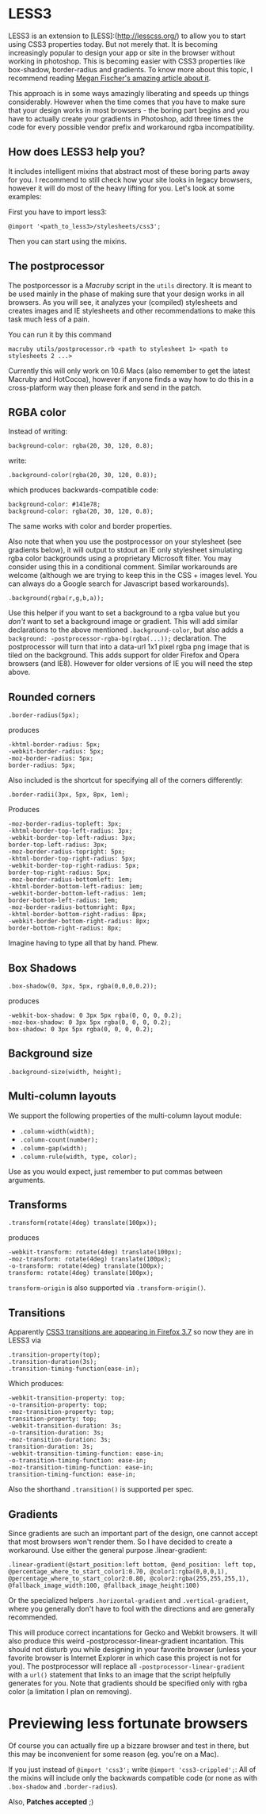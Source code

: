 LESS3
=====

LESS3 is an extension to [LESS]:(http://lesscss.org/) to allow you to start using CSS3 properties today. But not merely that. It is becoming increasingly popular to design your app or site in the browser without working in photoshop. This is becoming easier with CSS3 properties like box-shadow, border-radius and gradients. To know more about this topic, I recommend reading [Megan Fischer's amazing article about it](http://24ways.org/2009/make-your-mockup-in-markup).

This approach is in some ways amazingly liberating and speeds up things considerably. However when the time comes that you have to make sure that your design works in most browsers - the boring part begins and you have to actually create your gradients in Photoshop, add three times the code for every possible vendor prefix and workaround rgba incompatibility.

How does LESS3 help you?
------------------------

It includes intelligent mixins that abstract most of these boring parts away for you. I recommend to still check how your site looks in legacy browsers, however it will do most of the heavy lifting for you. Let's look at some examples:

First you have to import less3:

    @import '<path_to_less3>/stylesheets/css3';
    
Then you can start using the mixins.

The postprocessor
-----------------

The postporcessor is a *Macruby* script in the `utils` directory. It is meant to be used mainly in the phase of making sure that your design works in all browsers. As you will see, it analyzes your (compiled) stylesheets and creates images and IE stylesheets and other recommendations to make this task much less of a pain. 

You can run it by this command    

    macruby utils/postprocessor.rb <path to stylesheet 1> <path to stylesheets 2 ...>
    
Currently this will only work on 10.6 Macs (also remember to get the latest Macruby and HotCocoa), however if anyone finds a way how to do this in a cross-platform way then please fork and send in the patch.
    

RGBA color
----------

Instead of writing:

    background-color: rgba(20, 30, 120, 0.8);
    
write:

    .background-color(rgba(20, 30, 120, 0.8));
    
which produces backwards-compatible code:
    
    background-color: #141e78;
    background-color: rgba(20, 30, 120, 0.8);
    
The same works with color and border properties.

Also note that when you use the postprocessor on your stylesheet (see gradients below), it will output to stdout an IE only stylesheet simulating rgba color backgrounds using a proprietary Microsoft filter. You may consider using this in a conditional comment. Similar workarounds are welcome (although we are trying to keep this in the CSS + images level. You can always do a Google search for Javascript based workarounds).

    .background(rgba(r,g,b,a));
    
Use this helper if you want to set a background to a rgba value but you *don't* want to set a background image or gradient. This will add similar declarations to the above mentioned `.background-color`, but also adds a `background: -postprocessor-rgba-bg(rgba(...));` declaration. The postprocessor will turn that into a data-url 1x1 pixel rgba png image that is tiled on the background. This adds support for older Firefox and Opera browsers (and IE8). However for older versions of IE you will need the step above.

Rounded corners
---------------

    .border-radius(5px);

produces
    
    -khtml-border-radius: 5px;
    -webkit-border-radius: 5px;
    -moz-border-radius: 5px;
    border-radius: 5px;

Also included is the shortcut for specifying all of the corners differently:

    .border-radii(3px, 5px, 8px, 1em);
    
Produces

    -moz-border-radius-topleft: 3px;
    -khtml-border-top-left-radius: 3px;
    -webkit-border-top-left-radius: 3px;
    border-top-left-radius: 3px;
    -moz-border-radius-topright: 5px;
    -khtml-border-top-right-radius: 5px;
    -webkit-border-top-right-radius: 5px;
    border-top-right-radius: 5px;
    -moz-border-radius-bottomleft: 1em;
    -khtml-border-bottom-left-radius: 1em;
    -webkit-border-bottom-left-radius: 1em;
    border-bottom-left-radius: 1em;
    -moz-border-radius-bottomright: 8px;
    -khtml-border-bottom-right-radius: 8px;
    -webkit-border-bottom-right-radius: 8px;
    border-bottom-right-radius: 8px;
    
Imagine having to type all that by hand. Phew.

Box Shadows
-----------

    .box-shadow(0, 3px, 5px, rgba(0,0,0,0.2));
    
produces

    -webkit-box-shadow: 0 3px 5px rgba(0, 0, 0, 0.2);
    -moz-box-shadow: 0 3px 5px rgba(0, 0, 0, 0.2);
    box-shadow: 0 3px 5px rgba(0, 0, 0, 0.2);

Background size
---------------

    .background-size(width, height);
    
Multi-column layouts
--------------------

We support the following properties of the multi-column layout module:

- `.column-width(width);`
- `.column-count(number);`
- `.column-gap(width);`
- `.column-rule(width, type, color);`

Use as you would expect, just remember to put commas between arguments.

Transforms
----------

    .transform(rotate(4deg) translate(100px));

produces

    -webkit-transform: rotate(4deg) translate(100px);
    -moz-transform: rotate(4deg) translate(100px);
    -o-transform: rotate(4deg) translate(100px);
    transform: rotate(4deg) translate(100px);
    
`transform-origin` is also supported via `.transform-origin()`.

Transitions
-----------

Apparently [CSS3 transitions are appearing in Firefox 3.7](https://developer.mozilla.org/en/CSS/CSS_transitions) so now they are in LESS3 via 

    .transition-property(top);
	.transition-duration(3s);
	.transition-timing-function(ease-in);
	
Which produces:

    -webkit-transition-property: top;
    -o-transition-property: top;
    -moz-transition-property: top;
    transition-property: top;
    -webkit-transition-duration: 3s;
    -o-transition-duration: 3s;
    -moz-transition-duration: 3s;
    transition-duration: 3s;
    -webkit-transition-timing-function: ease-in;
    -o-transition-timing-function: ease-in;
    -moz-transition-timing-function: ease-in;
    transition-timing-function: ease-in;

Also the shorthand `.transition()` is supported per spec.

Gradients
---------

Since gradients are such an important part of the design, one cannot accept that most browsers won't render them. So I have decided to create a workaround. Use either the general purpose .linear-gradient:

    .linear-gradient(@start_position:left bottom, @end_position: left top, @percentage_where_to_start_color1:0.70, @color1:rgba(0,0,0,1), @percentage_where_to_start_color2:0.80, @color2:rgba(255,255,255,1), @fallback_image_width:100, @fallback_image_height:100)
    
Or the specialized helpers `.horizontal-gradient` and `.vertical-gradient`, where you generally don't have to fool with the directions and are generally recommended.

This will produce correct incantations for Gecko and Webkit browsers. It will also produce this weird -postprocessor-linear-gradient incantation. This should not disturb you while designing in your favorite browser (unless your favorite browser is Internet Explorer in which case this project is not for you). The postprocessor will replace all `-postprocessor-linear-gradient` with a `url()` statement that links to an image that the script helpfully generates for you. Note that gradients should be specified only with rgba color (a limitation I plan on removing).

Previewing less fortunate browsers
==================================

Of course you can actually fire up a bizzare browser and test in there, but this may be inconvenient for some reason (eg. you're on a Mac).

If you just instead of `@import 'css3';` write `@import 'css3-crippled';`: All of the mixins will include only the backwards compatible code (or none as with `.box-shadow` and `.border-radius`).

Also, **Patches accepted** ;)